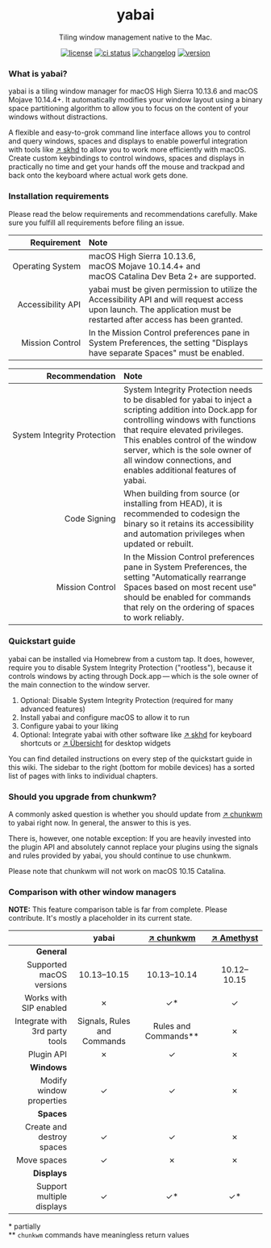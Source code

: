 <h1 align="center">yabai</h1>
<p align="center">Tiling window management native to the Mac.</p>
<p align="center">
    <a href="https://github.com/koekeishiya/yabai/blob/master/LICENSE.txt"><img src="https://img.shields.io/github/license/koekeishiya/yabai.svg?color=green" alt="license"></a>
    <a href="https://travis-ci.org/koekeishiya/yabai"><img src="https://travis-ci.org/koekeishiya/yabai.svg?branch=master" alt="ci status"></a>
    <a href="https://github.com/koekeishiya/yabai/blob/master/CHANGELOG.md"><img src="https://img.shields.io/badge/view-changelog-green.svg" alt="changelog"></a>
    <a href="https://github.com/koekeishiya/yabai/releases"><img src="https://img.shields.io/github/commits-since/koekeishiya/yabai/latest.svg?color=green" alt="version"></a>
</p>

### What is yabai?

yabai is a tiling window manager for macOS High Sierra 10.13.6 and macOS Mojave 10.14.4+. It automatically modifies your window layout using a binary space partitioning algorithm to allow you to focus on the content of your windows without distractions.

A flexible and easy-to-grok command line interface allows you to control and query windows, spaces and displays to enable powerful integration with tools like [&nearr;&nbsp;skhd][gh-skhd] to allow you to work more efficiently with macOS. Create custom keybindings to control windows, spaces and displays in practically no time and get your hands off the mouse and trackpad and back onto the keyboard where actual work gets done.

### Installation requirements

Please read the below requirements and recommendations carefully. Make sure you fulfill all requirements before filing an issue.

|Requirement|Note|
|-:|:-|
|Operating&nbsp;System|macOS&nbsp;High&nbsp;Sierra&nbsp;10.13.6, macOS&nbsp;Mojave&nbsp;10.14.4+ and macOS&nbsp;Catalina&nbsp;Dev&nbsp;Beta&nbsp;2+ are supported.|
|Accessibility&nbsp;API|yabai must be given permission to utilize the Accessibility API and will request access upon launch. The application must be restarted after access has been granted.|
|Mission&nbsp;Control|In the Mission Control preferences pane in System Preferences, the setting "Displays have separate Spaces" must be enabled.|

|Recommendation|Note|
|-:|:-|
|System&nbsp;Integrity&nbsp;Protection|System Integrity Protection needs to be disabled for yabai to inject a scripting addition into Dock.app for controlling windows with functions that require elevated privileges. This enables control of the window server, which is the sole owner of all window connections, and enables additional features of yabai.|
|Code&nbsp;Signing|When building from source (or installing from HEAD), it is recommended to codesign the binary  so it retains its accessibility and automation privileges when updated or rebuilt.|
|Mission&nbsp;Control|In the Mission Control preferences pane in System Preferences, the setting "Automatically rearrange Spaces based on most recent use" should be enabled for commands that rely on the ordering of spaces to work reliably.|


### Quickstart guide

yabai can be installed via Homebrew from a custom tap. It does, however, require you to disable System Integrity Protection ("rootless"), because it controls windows by acting through Dock.app&thinsp;—&thinsp;which is the sole owner of the main connection to the window server.

1. Optional: Disable System Integrity Protection (required for many advanced features)
2. Install yabai and configure macOS to allow it to run
3. Configure yabai to your liking
4. Optional: Integrate yabai with other software like [&nearr;&nbsp;skhd][gh-skhd] for keyboard shortcuts or [&nearr;&nbsp;Übersicht][gh-uebersicht] for desktop widgets

You can find detailed instructions on every step of the quickstart guide in this wiki. The sidebar to the right (bottom for mobile devices) has a sorted list of pages with links to individual chapters. 

### Should you upgrade from chunkwm?

A commonly asked question is whether you should update from [&nearr;&nbsp;chunkwm][gh-chunkwm] to yabai right now. In general, the answer to this is yes. 

There is, however, one notable exception: If you are heavily invested into the plugin API and absolutely cannot replace your plugins using the signals and rules provided by yabai, you should continue to use chunkwm.

Please note that chunkwm will not work on macOS 10.15 Catalina.

### Comparison with other window managers

**NOTE:** This feature comparison table is far from complete. Please contribute. It's mostly a placeholder in its current state.

<!-- 
Useful HTML entities for this table:
- Check mark symbol: &#10003;
- Ballot X symbol:   &#10007;
--->

||yabai|[&nearr;&nbsp;chunkwm][gh-chunkwm]|[&nearr;&nbsp;Amethyst][gh-amethyst]|
|-:|:-:|:-:|:-:|
|**General**|
|Supported macOS versions|10.13–10.15|10.13–10.14|10.12–10.15|
|Works with SIP enabled|&#10007;|&#10003;*|&#10003;|
|Integrate with 3rd party tools|Signals, Rules and Commands|Rules and Commands**|&#10007;|
|Plugin API|&#10007;|&#10003;|&#10007;|
|**Windows**|
|Modify window properties|&#10003;|&#10003;|&#10007;|
|**Spaces**|
|Create and destroy spaces|&#10003;|&#10003;|&#10007;|
|Move spaces|&#10003;|&#10007;|&#10007;|
|**Displays**|
|Support multiple displays|&#10003;|&#10003;*|&#10003;*|


\* partially  
\*\* `chunkwm` commands have meaningless return values

[gh-skhd]: https://github.com/koekeishiya/skhd
[gh-uebersicht]: https://github.com/felixhageloh/uebersicht
[gh-chunkwm]: https://github.com/koekeishiya/chunkwm
[gh-amethyst]: https://github.com/ianyh/Amethyst